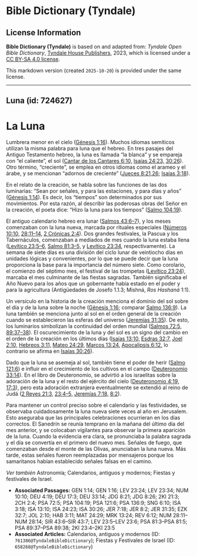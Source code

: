 # Bible Dictionary (Tyndale)

## License Information

**Bible Dictionary (Tyndale)** is based on and adapted from: _Tyndale Open Bible Dictionary_, [Tyndale House Publishers](https://tyndaleopenresources.com/), 2023, which is licensed under a [CC BY-SA 4.0 license](https://creativecommons.org/licenses/by-sa/4.0/legalcode.en).

This markdown version (created `2025-10-20`) is provided under the same license.



--------------------------------

## Luna (id: 724627)

La Luna
=======

Lumbrera menor en el cielo ([Génesis 1:16](https://ref.ly/Gen1:16)). Muchos idiomas semíticos utilizan la misma palabra para luna que el hebreo. En tres pasajes del Antiguo Testamento hebreo, la luna es llamada “la blanca” y se empareja con “el caliente”, el sol ([Cantar de los Cantares 6:10,](https://ref.ly/Song6:10) [Isaías 24:23,](https://ref.ly/Isa24:23) [30:26](https://ref.ly/Isa30:26)). Otro término, “creciente”, se emplea en otros idiomas como el arameo y el árabe, y se mencionan “adornos de creciente” ([Jueces 8:21,26;](https://ref.ly/Judg8:21,Judg8:26) [Isaías 3:18](https://ref.ly/Isa3:18)).

En el relato de la creación, se habla sobre las funciones de las dos luminarias: “Sean por señales, y para las estaciones, y para días y años” ([Génesis 1:14](https://ref.ly/Gen1:14)). Es decir, los “tiempos” son determinados por sus movimientos. Por esta razón, al describir las poderosas obras del Señor en la creación, el poeta dice: “Hizo la luna para los tiempos” ([Salmo 104:19](https://ref.ly/Ps104:19)).

El antiguo calendario hebreo era lunar ([Salmos 43:6–7](https://ref.ly/Sir43:6-Sir43:7)), y los meses comenzaban con la luna nueva, marcada por rituales especiales ([Números 10:10,](https://ref.ly/Num10:10) [28:11–14,](https://ref.ly/Num28:11-Num28:14) [2 Crónicas 2:4](https://ref.ly/2Chr2:4)). Dos grandes festivales, la Pascua y los Tabernáculos, comenzaban a mediados de mes cuando la luna estaba llena ([Levítico 23:5–6,](https://ref.ly/Lev23:5-Lev23:6) [Salmo 81:3–5,](https://ref.ly/Ps81:3-Ps81:5) y [Levítico 23:34](https://ref.ly/Lev23:34), respectivamente). La semana de siete días es una división del ciclo lunar de veintiocho días en unidades lógicas y convenientes, por lo que se puede decir que la luna proporciona la base para la importancia del número siete. Como corolario, el comienzo del séptimo mes, el festival de las trompetas ([Levítico 23:24](https://ref.ly/Lev23:24)), marcaba el mes culminante de las fiestas sagradas. También significaba el Año Nuevo para los años que un gobernante había estado en el poder y para la agricultura (Antigüedades de Josefo 1\.1\.3; Mishná, *Ros Hashaná* 1:1\).

Un versículo en la historia de la creación menciona el dominio del sol sobre el día y de la luna sobre la noche ([Génesis 1:16](https://ref.ly/Gen1:16); comparar [Salmo 136:9](https://ref.ly/Ps136:9)). La luna también se menciona junto al sol en el orden general de la creación cuando se establecieron las esferas del universo ([Jeremías 31:35](https://ref.ly/Jer31:35)). De esto, los luminarios simbolizan la continuidad del orden mundial ([Salmos 72:5,](https://ref.ly/Ps72:5) [89:37–38](https://ref.ly/Ps89:37-Ps89:38)). El oscurecimiento de la luna y del sol es un signo del cambio en el orden de la creación en los últimos días ([Isaías 13:10,](https://ref.ly/Isa13:10) [Esdras 32:7,](https://ref.ly/Ezek32:7) [Joel 2:10,](https://ref.ly/Joel2:10) [Hebreos 3:11,](https://ref.ly/Hab3:11) [Mateo 24:29,](https://ref.ly/Matt24:29) [Marcos 13:24,](https://ref.ly/Mark13:24) [Apocalipsis 6:12,](https://ref.ly/Rev6:12) lo contrario se afirma en [Isaías 30:26](https://ref.ly/Isa30:26)).

Dado que la luna se asemeja al sol, también tiene el poder de herir ([Salmo 121:6](https://ref.ly/Ps121:6)) e influir en el crecimiento de los cultivos en el campo ([Deuteronomio 33:14](https://ref.ly/Deut33:14)). En el libro de Deuteronomio, se advirtió a los israelitas sobre la adoración de la luna y el resto del ejército del cielo ([Deuteronomio 4:19,](https://ref.ly/Deut4:19) [17:3](https://ref.ly/Deut17:3)), pero esta adoración extranjera eventualmente se extendió al reino de Judá ([2 Reyes 21:3,](https://ref.ly/2Kgs21:3) [23:4–5,](https://ref.ly/2Kgs23:4-2Kgs23:5) [Jeremías 7:18,](https://ref.ly/Jer7:18) [8:2](https://ref.ly/Jer8:2)).

Para mantener un control preciso sobre el calendario y las festividades, se observaba cuidadosamente la luna nueva siete veces al año en Jerusalem. Esto aseguraba que las principales celebraciones ocurrieran en los días correctos. El Sanedrín se reunía temprano en la mañana del último día del mes anterior, y se colocaban vigilantes para observar la primera aparición de la luna. Cuando la evidencia era clara, se pronunciaba la palabra sagrada y el día se convertía en el primero del nuevo mes. Señales de fuego, que comenzaban desde el monte de las Olivas, anunciaban la luna nueva. Más tarde, estas señales fueron reemplazadas por mensajeros porque los samaritanos habían establecido señales falsas en el camino.

*Ver también* Astronomía; Calendarios, antiguos y modernos; Fiestas y festivales de Israel.

* **Associated Passages:** GEN 1:14; GEN 1:16; LEV 23:24; LEV 23:34; NUM 10:10; DEU 4:19; DEU 17:3; DEU 33:14; JDG 8:21; JDG 8:26; 2KI 21:3; 2CH 2:4; PSA 72:5; PSA 104:19; PSA 121:6; PSA 136:9; SNG 6:10; ISA 3:18; ISA 13:10; ISA 24:23; ISA 30:26; JER 7:18; JER 8:2; JER 31:35; EZK 32:7; JOL 2:10; HAB 3:11; MAT 24:29; MRK 13:24; REV 6:12; NUM 28:11–NUM 28:14; SIR 43:6–SIR 43:7; LEV 23:5–LEV 23:6; PSA 81:3–PSA 81:5; PSA 89:37–PSA 89:38; 2KI 23:4–2KI 23:5
* **Associated Articles:** Calendarios, antiguos y modernos (ID: `761386@TyndaleBibleDictionary`); Fiestas y Festivales de Israel (ID: `658268@TyndaleBibleDictionary`)

